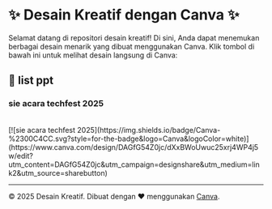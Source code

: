 # ✨ Desain Kreatif dengan Canva ✨

Selamat datang di repositori desain kreatif! Di sini, Anda dapat menemukan berbagai desain menarik yang dibuat menggunakan Canva. Klik tombol di bawah ini untuk melihat desain langsung di Canva:

## 📂 list ppt

### sie acara techfest 2025
<br/>
[![sie acara techfest 2025](https://img.shields.io/badge/Canva-%2300C4CC.svg?style=for-the-badge&logo=Canva&logoColor=white)](https://www.canva.com/design/DAGfG54Z0jc/dXxBWoUwuc25xrj4WP4j5w/edit?utm_content=DAGfG54Z0jc&utm_campaign=designshare&utm_medium=link2&utm_source=sharebutton)

---
© 2025 Desain Kreatif. Dibuat dengan ❤️ menggunakan [Canva](https://www.canva.com).
